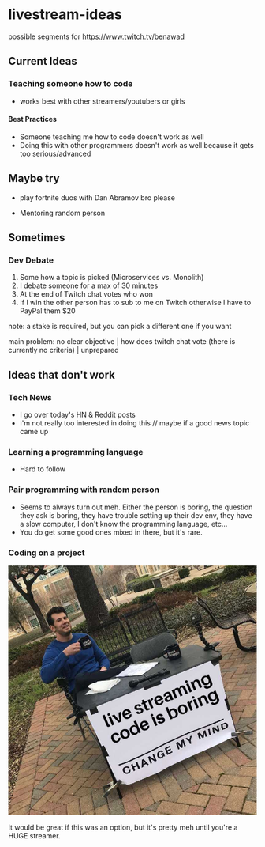 # livestream-ideas
possible segments for https://www.twitch.tv/benawad

## Current Ideas

### Teaching someone how to code

- works best with other streamers/youtubers or girls

#### Best Practices

- Someone teaching me how to code doesn't work as well
- Doing this with other programmers doesn't work as well because it gets too serious/advanced

## Maybe try

- play fortnite duos with Dan Abramov bro please

- Mentoring random person

## Sometimes

### Dev Debate

1. Some how a topic is picked (Microservices vs. Monolith)
2. I debate someone for a max of 30 minutes
3. At the end of Twitch chat votes who won
4. If I win the other person has to sub to me on Twitch otherwise I have to PayPal them $20

note: a stake is required, but you can pick a different one if you want

main problem: no clear objective | how does twitch chat vote (there is currently no criteria) | unprepared 

## Ideas that don't work


### Tech News

- I go over today's HN & Reddit posts
- I'm not really too interested in doing this // maybe if a good news topic came up


### Learning a programming language

- Hard to follow

### Pair programming with random person

- Seems to always turn out meh. Either the person is boring, the question they ask is boring, they have trouble setting up their dev env, they have a slow computer, I don't know the programming language, etc... 
- You do get some good ones mixed in there, but it's rare.

### Coding on a project

![livestreaming code is boring](https://github.com/benawad/livestream-ideas/blob/master/livestream-code.jpg?raw=true)

It would be great if this was an option, but it's pretty meh until you're a HUGE streamer.
